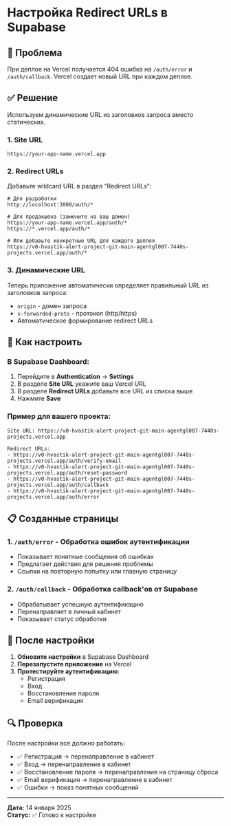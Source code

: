 # Настройка Redirect URLs в Supabase

## 🎯 Проблема
При деплое на Vercel получается 404 ошибка на `/auth/error` и `/auth/callback`. Vercel создает новый URL при каждом деплое.

## ✅ Решение
Используем динамические URL из заголовков запроса вместо статических.

### 1. Site URL
```
https://your-app-name.vercel.app
```

### 2. Redirect URLs
Добавьте wildcard URL в раздел "Redirect URLs":

```
# Для разработки
http://localhost:3000/auth/*

# Для продакшена (замените на ваш домен)
https://your-app-name.vercel.app/auth/*
https://*.vercel.app/auth/*

# Или добавьте конкретные URL для каждого деплоя
https://v0-hvastik-alert-project-git-main-agentgl007-7440s-projects.vercel.app/auth/*
```

### 3. Динамические URL
Теперь приложение автоматически определяет правильный URL из заголовков запроса:
- `origin` - домен запроса
- `x-forwarded-proto` - протокол (http/https)
- Автоматическое формирование redirect URLs

## 🔧 Как настроить

### В Supabase Dashboard:
1. Перейдите в **Authentication** → **Settings**
2. В разделе **Site URL** укажите ваш Vercel URL
3. В разделе **Redirect URLs** добавьте все URL из списка выше
4. Нажмите **Save**

### Пример для вашего проекта:
```
Site URL: https://v0-hvastik-alert-project-git-main-agentgl007-7440s-projects.vercel.app

Redirect URLs:
- https://v0-hvastik-alert-project-git-main-agentgl007-7440s-projects.vercel.app/auth/verify-email
- https://v0-hvastik-alert-project-git-main-agentgl007-7440s-projects.vercel.app/auth/reset-password
- https://v0-hvastik-alert-project-git-main-agentgl007-7440s-projects.vercel.app/auth/callback
- https://v0-hvastik-alert-project-git-main-agentgl007-7440s-projects.vercel.app/auth/error
```

## 📋 Созданные страницы

### 1. `/auth/error` - Обработка ошибок аутентификации
- Показывает понятные сообщения об ошибках
- Предлагает действия для решения проблемы
- Ссылки на повторную попытку или главную страницу

### 2. `/auth/callback` - Обработка callback'ов от Supabase
- Обрабатывает успешную аутентификацию
- Перенаправляет в личный кабинет
- Показывает статус обработки

## 🚀 После настройки

1. **Обновите настройки** в Supabase Dashboard
2. **Перезапустите приложение** на Vercel
3. **Протестируйте аутентификацию**:
   - Регистрация
   - Вход
   - Восстановление пароля
   - Email верификация

## 🔍 Проверка

После настройки все должно работать:
- ✅ Регистрация → перенаправление в кабинет
- ✅ Вход → перенаправление в кабинет  
- ✅ Восстановление пароля → перенаправление на страницу сброса
- ✅ Email верификация → перенаправление в кабинет
- ✅ Ошибки → показ понятных сообщений

---

**Дата:** 14 января 2025  
**Статус:** ✅ Готово к настройке
